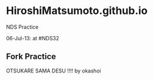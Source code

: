 HiroshiMatsumoto.github.io
==========================

NDS Practice

06-Jul-13: at #NDS32

 Fork Practice
---------------
OTSUKARE SAMA DESU !!!!
by okashoi